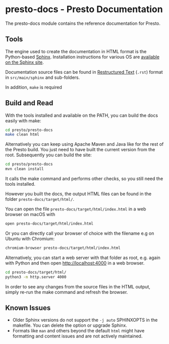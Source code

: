 # presto-docs - Presto Documentation

The presto-docs module contains the reference documentation for Presto.

## Tools

The engine used to create the documentation in HTML format is the Python-based
[Sphinx](https://www.sphinx-doc.org). Installation instructions for various OS
are [available on the Sphinx site](https://www.sphinx-doc.org/en/master/usage/installation.html).

Documentation source files can be found in [Restructured
Text](https://en.wikipedia.org/wiki/ReStructuredText) (`.rst`) format in
`src/main/sphinx` and sub-folders.

In addition, `make` is required

## Build and Read

With the tools installed and available on the PATH, you can build the docs
easily with make:

```bash
cd presto/presto-docs
make clean html
```

Alternatively you can keep using Apache Maven and Java like for the rest of the
Presto build. You just need to have built the current version from the root. Subsequently you can build the site:

```bash
cd presto/presto-docs
mvn clean install
```

It calls the make command and performs other checks, so you still need the tools
installed.

However you built the docs, the output HTML files can be found in the folder `presto-docs/target/html/`.

You can open the file `presto-docs/target/html/index.html` in a web browser on macOS with

```bash
open presto-docs/target/html/index.html
```

Or you can directly call your browser of choice with the filename e.g on Ubuntu
with Chromium:

```bash
chromium-browser presto-docs/target/html/index.html
```

Alternatively, you can start a web server with that folder as root, e.g. again
with Python and then open [http://localhost:4000](http://localhost:4000) in a
web browser.

```bash
cd presto-docs/target/html/
python3 -m http.server 4000
```

In order to see any changes from the source files in the HTML output, simply re-run the make command and refresh the browser.

## Known Issues

- Older Sphinx versions do not support the `-j auto` SPHINXOPTS in the makefile.
  You can delete the option or upgrade Sphinx.
- Formats like `man` and others beyond the default `html` might have formatting
  and content issues and are not actively maintained.
